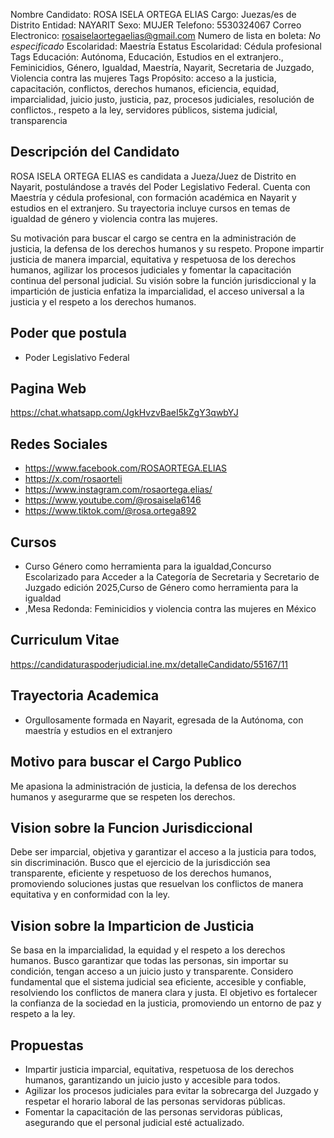 Nombre Candidato: ROSA ISELA ORTEGA ELIAS
Cargo: Juezas/es de Distrito
Entidad: NAYARIT
Sexo: MUJER
Telefono: 5530324067
Correo Electronico: rosaiselaortegaelias@gmail.com
Numero de lista en boleta: *No especificado*
Escolaridad: Maestría
Estatus Escolaridad: Cédula profesional
Tags Educación: Autónoma, Educación, Estudios en el extranjero., Feminicidios, Género, Igualdad, Maestría, Nayarit, Secretaria de Juzgado, Violencia contra las mujeres
Tags Propósito: acceso a la justicia, capacitación, conflictos, derechos humanos, eficiencia, equidad, imparcialidad, juicio justo, justicia, paz, procesos judiciales, resolución de conflictos., respeto a la ley, servidores públicos, sistema judicial, transparencia


## Descripción del Candidato 

ROSA ISELA ORTEGA ELIAS es candidata a Jueza/Juez de Distrito en Nayarit, postulándose a través del Poder Legislativo Federal. Cuenta con Maestría y cédula profesional, con formación académica en Nayarit y estudios en el extranjero. Su trayectoria incluye cursos en temas de igualdad de género y violencia contra las mujeres.

Su motivación para buscar el cargo se centra en la administración de justicia, la defensa de los derechos humanos y su respeto. Propone impartir justicia de manera imparcial, equitativa y respetuosa de los derechos humanos, agilizar los procesos judiciales y fomentar la capacitación continua del personal judicial. Su visión sobre la función jurisdiccional y la impartición de justicia enfatiza la imparcialidad, el acceso universal a la justicia y el respeto a los derechos humanos.


## Poder que postula

- Poder Legislativo Federal


## Pagina Web

https://chat.whatsapp.com/JgkHvzvBaeI5kZgY3qwbYJ


## Redes Sociales

- https://www.facebook.com/ROSAORTEGA.ELIAS
- https://x.com/rosaorteli
- https://www.instagram.com/rosaortega.elias/
- https://www.youtube.com/@rosaisela6146
- https://www.tiktok.com/@rosa.ortega892


## Cursos

- Curso Género como herramienta para la igualdad,Concurso Escolarizado para Acceder a la Categoría de Secretaria y Secretario de Juzgado edición 2025,Curso de Género como herramienta para la igualdad
- ,Mesa Redonda: Feminicidios y violencia contra las mujeres en México


## Curriculum Vitae

https://candidaturaspoderjudicial.ine.mx/detalleCandidato/55167/11


## Trayectoria Academica

- Orgullosamente formada en Nayarit, egresada de la Autónoma, con maestría y estudios en el extranjero


## Motivo para buscar el Cargo Publico

Me apasiona la administración de justicia, la defensa de los derechos humanos y asegurarme que se respeten los derechos.


## Vision sobre la Funcion Jurisdiccional

Debe ser imparcial, objetiva y garantizar el acceso a la justicia para todos, sin discriminación. Busco que el ejercicio de la jurisdicción sea transparente, eficiente y respetuoso de los derechos humanos, promoviendo soluciones justas que resuelvan los conflictos de manera equitativa y en conformidad con la ley.


## Vision sobre la Imparticion de Justicia

Se basa en la imparcialidad, la equidad y el respeto a los derechos humanos. Busco garantizar que todas las personas, sin importar su condición, tengan acceso a un juicio justo y transparente. Considero fundamental que el sistema judicial sea eficiente, accesible y confiable, resolviendo los conflictos de manera clara y justa. El objetivo es fortalecer la confianza de la sociedad en la justicia, promoviendo un entorno de paz y respeto a la ley.


## Propuestas

- Impartir justicia imparcial, equitativa, respetuosa de los derechos humanos, garantizando un juicio justo y accesible para todos.
- Agilizar los procesos judiciales para evitar la sobrecarga del Juzgado y respetar el horario laboral de las personas servidoras públicas.
- Fomentar la capacitación de las personas servidoras públicas, asegurando que el personal judicial esté actualizado.


